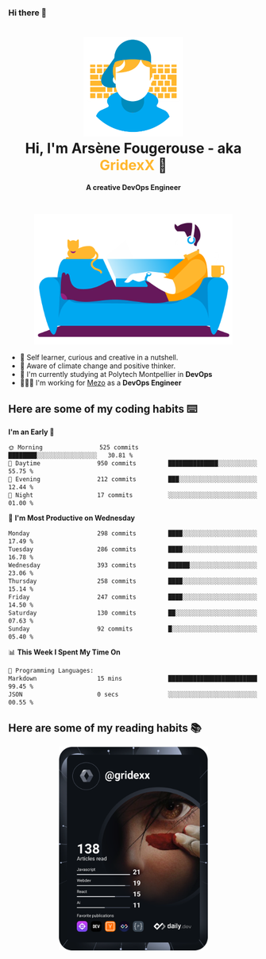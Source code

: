 ### Hi there 👋

<!--
**GridexX/gridexx** is a ✨ _special_ ✨ repository because its `README.md` (this file) appears on your GitHub profile.

Here are some ideas to get you started:

- 🔭 I’m currently working on ...
- 🌱 I’m currently learning ...
- 👯 I’m looking to collaborate on ...
- 🤔 I’m looking for help with ...
- 💬 Ask me about ...
- 📫 How to reach me: ...
- 😄 Pronouns: ...
- ⚡ Fun fact: ...
-->


<!-- Header -->
<h1 align="center">
  <img src="./images/user_profile.png" width="200">
  <br>
  Hi, I'm Arsène Fougerouse - aka <span style="color:#ffb72e">GridexX</span> 👋
</h1>


<p align="center">
  <b>A creative DevOps Engineer </b>
</p>
<br/>
<p align="center">
  <img src="./images/man_couch.png" width="400">
</p>

- 🎨 Self learner, curious and creative in a nutshell. 
- 🌱 Aware of climate change and positive thinker.
- 📕 I'm currently studying at Polytech Montpellier in **DevOps**
- 👨🏻‍💻 I'm working for [Mezo](https://meso-lr.umontpellier.fr/) as a **DevOps Engineer**


## Here are some of my coding habits ⌨️

<!-- Add a section about tech and Ops stack
  Like this one : https://github.com/Xanthus58#-tech-stack
-->
<!--START_SECTION:waka-->
**I'm an Early 🐤** 

```text
🌞 Morning                525 commits         ████████░░░░░░░░░░░░░░░░░   30.81 % 
🌆 Daytime                950 commits         ██████████████░░░░░░░░░░░   55.75 % 
🌃 Evening                212 commits         ███░░░░░░░░░░░░░░░░░░░░░░   12.44 % 
🌙 Night                  17 commits          ░░░░░░░░░░░░░░░░░░░░░░░░░   01.00 % 
```
📅 **I'm Most Productive on Wednesday** 

```text
Monday                   298 commits         ████░░░░░░░░░░░░░░░░░░░░░   17.49 % 
Tuesday                  286 commits         ████░░░░░░░░░░░░░░░░░░░░░   16.78 % 
Wednesday                393 commits         ██████░░░░░░░░░░░░░░░░░░░   23.06 % 
Thursday                 258 commits         ████░░░░░░░░░░░░░░░░░░░░░   15.14 % 
Friday                   247 commits         ████░░░░░░░░░░░░░░░░░░░░░   14.50 % 
Saturday                 130 commits         ██░░░░░░░░░░░░░░░░░░░░░░░   07.63 % 
Sunday                   92 commits          █░░░░░░░░░░░░░░░░░░░░░░░░   05.40 % 
```


📊 **This Week I Spent My Time On** 

```text
💬 Programming Languages: 
Markdown                 15 mins             █████████████████████████   99.45 % 
JSON                     0 secs              ░░░░░░░░░░░░░░░░░░░░░░░░░   00.55 % 
```


<!--END_SECTION:waka-->

## Here are some of my reading habits 📚
<div  align="center">
  <img src="./images/devcard.svg" width="300">
</div>
